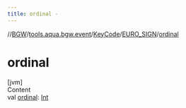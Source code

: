 ```yaml
---
title: ordinal -
---
```

//[BGW](../../../../index.md)/[tools.aqua.bgw.event](../../index.md)/[KeyCode](../index.md)/[EURO_SIGN](index.md)/[ordinal](ordinal.md)



# ordinal  
[jvm]  
Content  
val [ordinal](ordinal.md): [Int](https://kotlinlang.org/api/latest/jvm/stdlib/kotlin/-int/index.html)  



